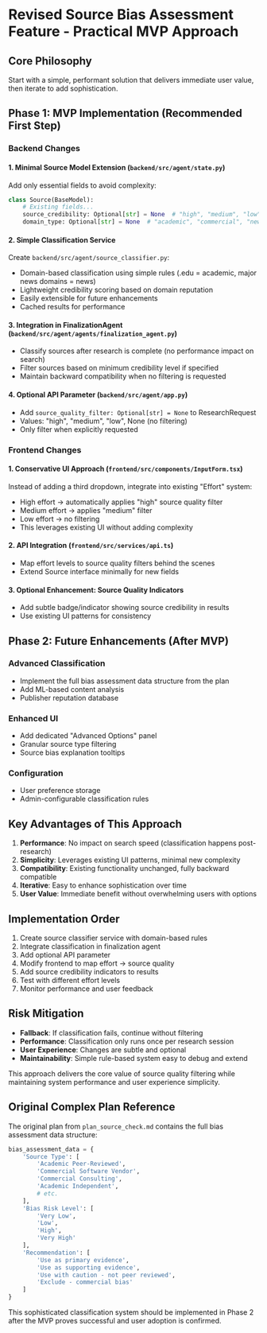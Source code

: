 # Revised Source Bias Assessment Feature - Practical MVP Approach

## Core Philosophy
Start with a simple, performant solution that delivers immediate user value, then iterate to add sophistication.

## Phase 1: MVP Implementation (Recommended First Step)

### Backend Changes

#### 1. Minimal Source Model Extension (`backend/src/agent/state.py`)
Add only essential fields to avoid complexity:
```python
class Source(BaseModel):
    # Existing fields...
    source_credibility: Optional[str] = None  # "high", "medium", "low"
    domain_type: Optional[str] = None  # "academic", "commercial", "news", "other"
```

#### 2. Simple Classification Service
Create `backend/src/agent/source_classifier.py`:
- Domain-based classification using simple rules (.edu = academic, major news domains = news)
- Lightweight credibility scoring based on domain reputation
- Easily extensible for future enhancements
- Cached results for performance

#### 3. Integration in FinalizationAgent (`backend/src/agent/agents/finalization_agent.py`)
- Classify sources after research is complete (no performance impact on search)
- Filter sources based on minimum credibility level if specified
- Maintain backward compatibility when no filtering is requested

#### 4. Optional API Parameter (`backend/src/agent/app.py`)
- Add `source_quality_filter: Optional[str] = None` to ResearchRequest
- Values: "high", "medium", "low", None (no filtering)
- Only filter when explicitly requested

### Frontend Changes

#### 1. Conservative UI Approach (`frontend/src/components/InputForm.tsx`)
Instead of adding a third dropdown, integrate into existing "Effort" system:
- High effort → automatically applies "high" source quality filter
- Medium effort → applies "medium" filter  
- Low effort → no filtering
- This leverages existing UI without adding complexity

#### 2. API Integration (`frontend/src/services/api.ts`)
- Map effort levels to source quality filters behind the scenes
- Extend Source interface minimally for new fields

#### 3. Optional Enhancement: Source Quality Indicators
- Add subtle badge/indicator showing source credibility in results
- Use existing UI patterns for consistency

## Phase 2: Future Enhancements (After MVP)

### Advanced Classification
- Implement the full bias assessment data structure from the plan
- Add ML-based content analysis
- Publisher reputation database

### Enhanced UI
- Add dedicated "Advanced Options" panel
- Granular source type filtering
- Source bias explanation tooltips

### Configuration
- User preference storage
- Admin-configurable classification rules

## Key Advantages of This Approach

1. **Performance**: No impact on search speed (classification happens post-research)
2. **Simplicity**: Leverages existing UI patterns, minimal new complexity
3. **Compatibility**: Existing functionality unchanged, fully backward compatible
4. **Iterative**: Easy to enhance sophistication over time
5. **User Value**: Immediate benefit without overwhelming users with options

## Implementation Order

1. Create source classifier service with domain-based rules
2. Integrate classification in finalization agent
3. Add optional API parameter
4. Modify frontend to map effort → source quality
5. Add source credibility indicators to results
6. Test with different effort levels
7. Monitor performance and user feedback

## Risk Mitigation

- **Fallback**: If classification fails, continue without filtering
- **Performance**: Classification only runs once per research session
- **User Experience**: Changes are subtle and optional
- **Maintainability**: Simple rule-based system easy to debug and extend

This approach delivers the core value of source quality filtering while maintaining system performance and user experience simplicity.

## Original Complex Plan Reference

The original plan from `plan_source_check.md` contains the full bias assessment data structure:

```python
bias_assessment_data = {
    'Source Type': [
        'Academic Peer-Reviewed',
        'Commercial Software Vendor',
        'Commercial Consulting',
        'Academic Independent',
        # etc.
    ],
    'Bias Risk Level': [
        'Very Low',
        'Low', 
        'High',
        'Very High'
    ],
    'Recommendation': [
        'Use as primary evidence',
        'Use as supporting evidence',
        'Use with caution - not peer reviewed',
        'Exclude - commercial bias'
    ]
}
```

This sophisticated classification system should be implemented in Phase 2 after the MVP proves successful and user adoption is confirmed.